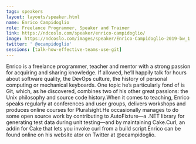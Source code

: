 ```yaml
---
tags: speakers
layout: layouts/speaker.html
name: Enrico Campidoglio
role: Freelance Programmer, Speaker and Trainer
link: https://ndcoslo.com/speaker/enrico-campidoglio/
image: https://ndcoslo.com/images/speaker/Enrico-Campidoglio-2019-bw_1.jpg
twitter: ' @ecampidoglio'
sessions: [talk-how-effective-teams-use-git]
---
```

Enrico is a freelance programmer, teacher and mentor with a strong passion for acquiring and sharing knowledge. If allowed, he’ll happily talk for hours about software quality, the DevOps culture, the history of personal computing or mechanical keyboards. One topic he’s particularly fond of is Git, which, as he discovered, combines two of his other great passions: the Unix philosophy and source code history.When it comes to teaching, Enrico speaks regularly at conferences and user groups, delivers workshops and produces online courses for Pluralsight.He occasionally manages to do some open source work by contributing to AutoFixture—a .NET library for generating test data during unit testing—and by maintaining Cake.Curl, an addin for Cake that lets you invoke curl from a build script.Enrico can be found online on his website ator on Twitter at @ecampidoglio.